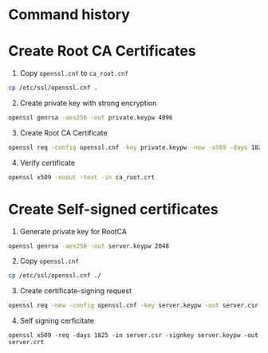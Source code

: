 # Command history

# Create Root CA Certificates

1. Copy `openssl.cnf` to `ca_root.cnf`

```bash
cp /etc/ssl/openssl.cnf .
```

2. Create private key with strong encryption

```bash
openssl genrsa -aes256 -out private.keypw 4096
```

3. Create Root CA Certificate

```bash
openssl req -config openssl.cnf -key private.keypw -new -x509 -days 1825 -sha256 -extensions v3_ca -out ca_root.crt
```

4. Verify certificate

```bash
openssl x509 -noout -text -in ca_root.crt
```

# Create Self-signed certificates

1. Generate private key for RootCA

```bash
openssl genrsa -aes256 -out server.keypw 2048
```

2. Copy `openssl.cnf`

```bash
cp /etc/ssl/openssl.cnf ./
```

3. Create certificate-signing request

```bash
openssl req -new -config openssl.cnf -key server.keypw -out server.csr
```

4. Self signing cerficitate

```
openssl x509 -req -days 1825 -in server.csr -signkey server.keypw -out server.crt
```


